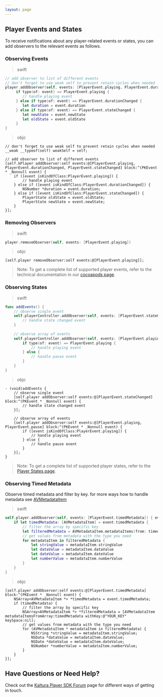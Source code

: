 ```yaml
---
layout: page
---
```


## Player Events and States  

To receive notifications about any player-related events or states, you can add observers to the relevant events as follows.

### Observing Events   

>swift

```swift
// add observer to list of different events
// don't forget to use weak self to prevent retain cycles when needed
player.addObserver(self, events: [PlayerEvent.playing, PlayerEvent.durationChanged, PlayerEvent.stateChanged]) { [weak self] event in
     if type(of: event) == PlayerEvent.playing {
        // handle playing event
     } else if type(of: event) == PlayerEvent.durationChanged {
        let duration = event.duration
     } else if type(of: event) == PlayerEvent.stateChanged {
        let newState = event.newState
        let oldState = event.oldState
     }
}

```
>objc

```objc
// don't forget to use weak self to prevent retain cycles when needed
__weak __typeof(self) weakSelf = self;

// add observer to list of different events
[self.kPlayer addObserver:self events:@[PlayerEvent.playing, PlayerEvent.durationChanged, PlayerEvent.stateChanged] block:^(PKEvent * _Nonnull event) {
    if ([event isKindOfClass:PlayerEvent.playing]) {
        // handle playing event
    } else if ([event isKindOfClass:PlayerEvent.durationChanged]) {
        NSNumber *duration = event.duration;
    } else if ([event isKindOfClass:PlayerEvent.stateChanged]) {
        PlayerState oldState = event.oldState;
        PlayerState newState = event.newState;
    }
}];
```

### Removing Observers

>swift

```swift
player.removeObserver(self, events: [PlayerEvent.playing])
```
>objc

```objc
[self.player removeObserver:self events:@[PlayerEvent.playing]];
```

>Note: To get a complete list of supported player events, refer to the technical documentation in our [cocoapods page](https://cocoapods.org/?q=playkit).

### Observing States  

>swift

```swift
func addEvents() {
    // observe single event
    self.playerController.addObserver(self, events: [PlayerEvent.stateChanged]) { event in
        // handle state changed event
    }
    
    // observe array of events
    self.playerController.addObserver(self, events: [PlayerEvent.playing, PlayerEvent.pause]) { event in
        if type(of: event) == PlayerEvent.playing {
            // handle playing event
        } else {
            // handle pause event
        }
    }
}
```

>objc

```objc
- (void)addEvents {
    // observe single event
    [self.player addObserver:self events:@[PlayerEvent.stateChanged] block:^(PKEvent * _Nonnull event) {
        // handle state changed event
    }];
    
    // observe array of events
    [self.player addObserver:self events:@[PlayerEvent.playing, PlayerEvent.pause] block:^(PKEvent * _Nonnull event) {
        if ([event isKindOfClass:PlayerEvent.playing]) {
            // handle playing event
        } else {
            // handle pause event
        }
    }];
}
```

>Note: To get a complete list of supported player states, refer to the [Player States page](http://cocoadocs.org/docsets/PlayKit/3.1.2/Enums/PlayerState.html).

### Observing Timed Metadata

Observe timed metadata and filter by key. 
for more ways how to handle metadata see [AVMetadataItem](https://developer.apple.com/reference/avfoundation/avmetadataitem)

>swift

```swift
self.player.addObserver(self, events: [PlayerEvent.timedMetadata]) { event in
    if let timedMetadata: [AVMetadataItem] = event.timedMetadata { 
        // filter the array by specific key
        let filteredMetadata = AVMetadataItem.metadataItems(from: timedMetadata, withKey: "YOUR_KEY", keySpace: nil)
        // get values from metadata with the type you need
        for metadataItem in filteredMetadata {
            let stringValue = metadataItem.stringValue
            let dataValue = metadataItem.dataValue
            let dateValue = metadataItem.dateValue
            let numberValue = metadataItem.numberValue
        }
    }
}
```

>objc

```objc
[self.player addObserver:self events:@[PlayerEvent.timedMetadata] block:^(PKEvent * _Nonnull event) {
    NSArray<AVMetadataItem *> *timedMetadata = event.timedMetadata;
    if (timedMetadata) {
        // filter the array by specific key
        NSArray<AVMetadataItem *> *filteredMetadata = [AVMetadataItem metadataItemsFromArray:timedMetadata withKey:@"YOUR_KEY" keySpace:nil];
        // get values from metadata with the type you need
        for (AVMetadataItem * metadataItem in filteredMetadata) {
            NSString *stringValue = metadataItem.stringValue;
            NSData *dataValue = metadataItem.dataValue;
            NSDate *dateValue = metadataItem.dateValue;
            NSNumber *numberValue = metadataItem.numberValue;
        }
    }
}];
```


## Have Questions or Need Help?

Check out the [Kaltura Player SDK Forum](https://forum.kaltura.org/c/playkit) page for different ways of getting in touch.

